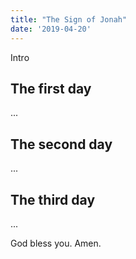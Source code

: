 ```yaml
---
title: "The Sign of Jonah"
date: '2019-04-20'
---
```


Intro

## The first day

...

## The second day

...

## The third day

...


God bless you. Amen.